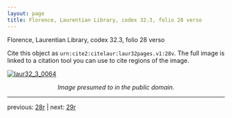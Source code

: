 ```yaml
---
layout: page
title: Florence, Laurentian Library, codex 32.3, folio 28 verso
---
```


Florence, Laurentian Library, codex 32.3, folio 28 verso

Cite this object as `urn:cite2:citelaur:laur32pages.v1:28v`.  The full image is linked to a citation tool you can use to cite regions of the image.

[![laur32_3_0064](http://www.homermultitext.org/iipsrv?IIIF=/project/homer/pyramidal/deepzoom/citelaur/laur32imgs/v1/laur32_3_0064.tif/full/800,/0/default.jpg)](http://www.homermultitext.org/ict2/?urn=urn:cite2:citelaur:laur32imgs.v1:laur32_3_0064) 

<p style="text-align: center; font-style: italic;">Image presumed to in the public domain.</p>

---

previous: [28r](../28r/) | next: [29r](../29r/)